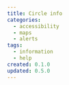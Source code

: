 ```yaml
---
title: Circle info
categories:
  - accessibility
  - maps
  - alerts
tags:
  - information
  - help
created: 0.1.0
updated: 0.5.0
---
```

